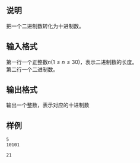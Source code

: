 <h2>说明</h2>

把一个二进制数转化为十进制数。
<h2>输入格式</h2>

第一行一个正整数$n$($1≤n≤30$)，表示二进制数的长度。<br>第二行一个二进制数。

<h2>输出格式</h2>

输出一个整数，表示对应的十进制数

<h2>样例</h2>
<pre><code class="language-input1">5
10101</code></pre><pre><code class="language-output1">21</code></pre>
